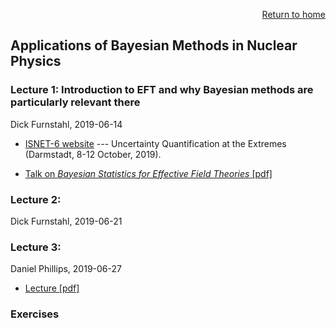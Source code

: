 <p align="right"><a href="https://nucleartalent.github.io/Bayes2019/">Return to home</a></p> 

## Applications of Bayesian Methods in Nuclear Physics

### Lecture 1: Introduction to EFT and why Bayesian methods are particularly relevant there
Dick Furnstahl, 2019-06-14

* [ISNET-6 website](https://indico.gsi.de/event/7534/) --- Uncertainty Quantification at the Extremes (Darmstadt, 8-12 October, 2019).


* [Talk on *Bayesian Statistics for Effective Field Theories* [pdf]](https://github.com/NuclearTalent/Bayes2019/blob/master/topics/Fridays/MSU_statistics_conference_2018_Furnstahl_pdf.pdf)


### Lecture 2: 
Dick Furnstahl, 2019-06-21

### Lecture 3: 
Daniel Phillips, 2019-06-27
* [Lecture [pdf]](https://github.com/NuclearTalent/Bayes2019/blob/master/topics/Fridays/TALENT_Th3b.pdf)

### Exercises
